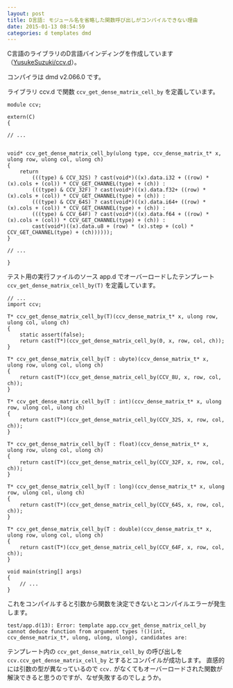 ```yaml
---
layout: post
title: D言語: モジュール名を省略した関数呼び出しがコンパイルできない理由
date: 2015-01-13 08:54:59
categories: d templates dmd
---
```

<!-- {% raw %} -->
<p>C言語のライブラリのD言語バインディングを作成しています（<a href="https://github.com/YusukeSuzuki/ccv.d" rel="nofollow">YusukeSuzuki/ccv.d</a>）。</p>

<p>コンパイラは dmd v2.066.0 です。</p>

<p>ライブラリ ccv.d で関数 <code>ccv_get_dense_matrix_cell_by</code> を定義しています。</p>

<pre><code>module ccv;

extern(C)
{

// ...


void* ccv_get_dense_matrix_cell_by(ulong type, ccv_dense_matrix_t* x, ulong row, ulong col, ulong ch)
{
    return
        (((type) &amp; CCV_32S) ? cast(void*)((x).data.i32 + ((row) * (x).cols + (col)) * CCV_GET_CHANNEL(type) + (ch)) : 
        (((type) &amp; CCV_32F) ? cast(void*)((x).data.f32+ ((row) * (x).cols + (col)) * CCV_GET_CHANNEL(type) + (ch)) : 
        (((type) &amp; CCV_64S) ? cast(void*)((x).data.i64+ ((row) * (x).cols + (col)) * CCV_GET_CHANNEL(type) + (ch)) : 
        (((type) &amp; CCV_64F) ? cast(void*)((x).data.f64 + ((row) * (x).cols + (col)) * CCV_GET_CHANNEL(type) + (ch)) : 
        cast(void*)((x).data.u8 + (row) * (x).step + (col) * CCV_GET_CHANNEL(type) + (ch))))));
}

// ...

}
</code></pre>

<p>テスト用の実行ファイルのソース app.d でオーバーロードしたテンプレート <code>ccv_get_dense_matrix_cell_by(T)</code> を定義しています。</p>

<pre><code>// ...
import ccv;

T* ccv_get_dense_matrix_cell_by(T)(ccv_dense_matrix_t* x, ulong row, ulong col, ulong ch)
{
    static assert(false);
    return cast(T*)(ccv_get_dense_matrix_cell_by(0, x, row, col, ch));
}

T* ccv_get_dense_matrix_cell_by(T : ubyte)(ccv_dense_matrix_t* x, ulong row, ulong col, ulong ch)
{
    return cast(T*)(ccv_get_dense_matrix_cell_by(CCV_8U, x, row, col, ch));
}

T* ccv_get_dense_matrix_cell_by(T : int)(ccv_dense_matrix_t* x, ulong row, ulong col, ulong ch)
{
    return cast(T*)(ccv_get_dense_matrix_cell_by(CCV_32S, x, row, col, ch));
}

T* ccv_get_dense_matrix_cell_by(T : float)(ccv_dense_matrix_t* x, ulong row, ulong col, ulong ch)
{
    return cast(T*)(ccv_get_dense_matrix_cell_by(CCV_32F, x, row, col, ch));
}

T* ccv_get_dense_matrix_cell_by(T : long)(ccv_dense_matrix_t* x, ulong row, ulong col, ulong ch)
{
    return cast(T*)(ccv_get_dense_matrix_cell_by(CCV_64S, x, row, col, ch));
}

T* ccv_get_dense_matrix_cell_by(T : double)(ccv_dense_matrix_t* x, ulong row, ulong col, ulong ch)
{
    return cast(T*)(ccv_get_dense_matrix_cell_by(CCV_64F, x, row, col, ch));
}

void main(string[] args)
{
    // ...
}
</code></pre>

<p>これをコンパイルすると引数から関数を決定できないとコンパイルエラーが発生します。</p>

<pre><code>test/app.d(13): Error: template app.ccv_get_dense_matrix_cell_by cannot deduce function from argument types !()(int, ccv_dense_matrix_t*, ulong, ulong, ulong), candidates are:
</code></pre>

<p>テンプレート内の <code>ccv_get_dense_matrix_cell_by</code> の呼び出しを <code>ccv.ccv_get_dense_matrix_cell_by</code> とするとコンパイルが成功します。 直感的には引数の型が異なっているので <code>ccv.</code> がなくてもオーバーロードされた関数が解決できると思うのですが、なぜ失敗するのでしょうか。</p>
<!-- {% endraw %} -->
